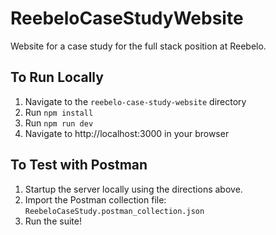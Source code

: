 # ReebeloCaseStudyWebsite
Website for a case study for the full stack position at Reebelo.

## To Run Locally
1. Navigate to the `reebelo-case-study-website` directory
2. Run `npm install`
3. Run `npm run dev`
4. Navigate to http://localhost:3000 in your browser

## To Test with Postman
1. Startup the server locally using the directions above.
2. Import the Postman collection file: `ReebeloCaseStudy.postman_collection.json`
3. Run the suite!